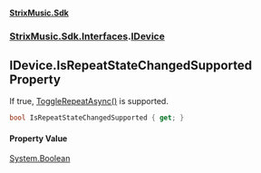 #### [StrixMusic.Sdk](./index.md 'index')
### [StrixMusic.Sdk.Interfaces](./StrixMusic-Sdk-Interfaces.md 'StrixMusic.Sdk.Interfaces').[IDevice](./StrixMusic-Sdk-Interfaces-IDevice.md 'StrixMusic.Sdk.Interfaces.IDevice')
## IDevice.IsRepeatStateChangedSupported Property
If true, [ToggleRepeatAsync()](./StrixMusic-Sdk-Interfaces-IDevice-ToggleRepeatAsync().md 'StrixMusic.Sdk.Interfaces.IDevice.ToggleRepeatAsync()') is supported.  
```csharp
bool IsRepeatStateChangedSupported { get; }
```
#### Property Value
[System.Boolean](https://docs.microsoft.com/en-us/dotnet/api/System.Boolean 'System.Boolean')  
